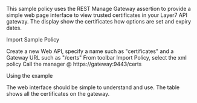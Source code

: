 This sample policy uses the REST Manage Gateway assertion to provide a simple web page interface to view trusted certificates in your Layer7 API gateway. The display show the certificates how options are set and expiry dates.

Import Sample Policy 

Create a new Web API, specify a name such as "certificates" and a Gateway URL such as "/certs"
From toolbar Import Policy, select the xml policy
Call the manager @ https://gateway:9443/certs

Using the example

The web interface should be simple to understand and use. The table shows all the certificates on the gateway. 

